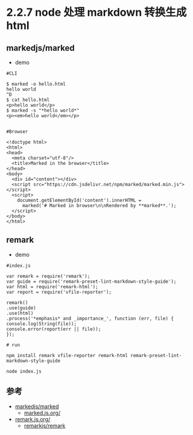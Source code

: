 # 2.2.7 node 处理 markdown 转换生成html


## markedjs/marked


- demo

```
#CLI

$ marked -o hello.html
hello world
^D
$ cat hello.html
<p>hello world</p>
$ marked -s "*hello world*"
<p><em>hello world</em></p>


#Browser

<!doctype html>
<html>
<head>
  <meta charset="utf-8"/>
  <title>Marked in the browser</title>
</head>
<body>
  <div id="content"></div>
  <script src="https://cdn.jsdelivr.net/npm/marked/marked.min.js"></script>
  <script>
    document.getElementById('content').innerHTML =
      marked('# Marked in browser\n\nRendered by **marked**.');
  </script>
</body>
</html>
```



## remark

- demo

```
#index.js

var remark = require('remark');
var guide = require('remark-preset-lint-markdown-style-guide');
var html = require('remark-html');
var report = require('vfile-reporter');

remark()
.use(guide)
.use(html)
.process('*emphasis* and _importance_', function (err, file) {
console.log(String(file));
console.error(report(err || file));
});

# run

npm install remark vfile-reporter remark-html remark-preset-lint-markdown-style-guide

node index.js
```


## 参考
- [markedjs/marked](https://github.com/markedjs/marked)
  - [marked.js.org/](https://marked.js.org/) 
- [remark.js.org/](https://remark.js.org/)
  - [remarkjs/remark](https://github.com/remarkjs/remark)
